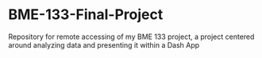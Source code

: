 # BME-133-Final-Project
Repository for remote accessing of my BME 133 project, a project centered around analyzing data and presenting it within a Dash App
